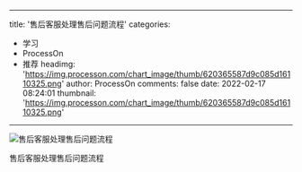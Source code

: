 
---
title: '售后客服处理售后问题流程'
categories: 
 - 学习
 - ProcessOn
 - 推荐
headimg: 'https://img.processon.com/chart_image/thumb/620365587d9c085d16110325.png'
author: ProcessOn
comments: false
date: 2022-02-17 08:24:01
thumbnail: 'https://img.processon.com/chart_image/thumb/620365587d9c085d16110325.png'
---

<div>   
<img class="thumb" alt="售后客服处理售后问题流程" src="https://img.processon.com/chart_image/thumb/620365587d9c085d16110325.png" referrerpolicy="no-referrer">
<p>售后客服处理售后问题流程</p>  
</div>
            
